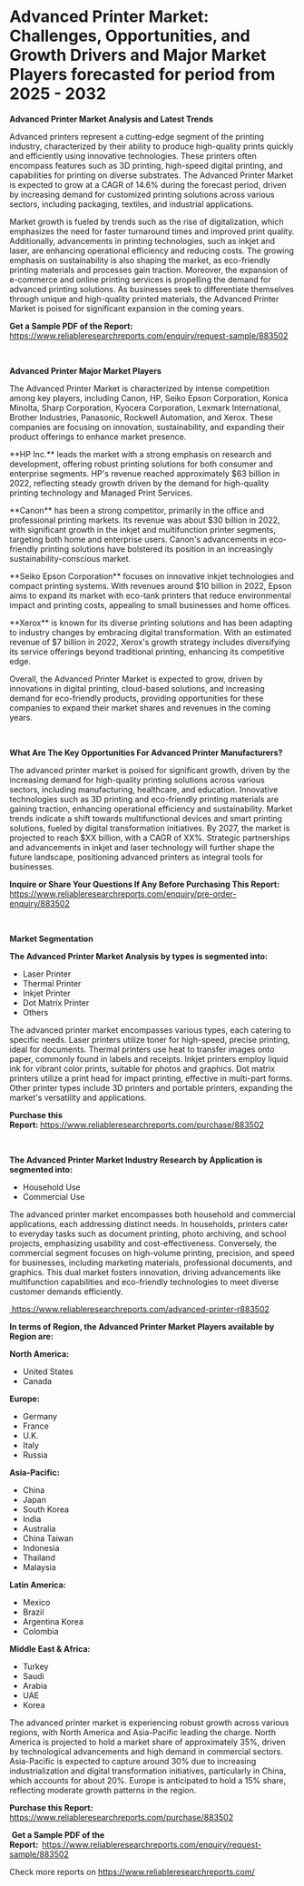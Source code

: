 <p><h1>Advanced Printer Market: Challenges, Opportunities, and Growth Drivers and Major Market Players forecasted for period from 2025 - 2032</h1></p><p><strong>Advanced Printer Market Analysis and Latest Trends</strong></p>
<p><p>Advanced printers represent a cutting-edge segment of the printing industry, characterized by their ability to produce high-quality prints quickly and efficiently using innovative technologies. These printers often encompass features such as 3D printing, high-speed digital printing, and capabilities for printing on diverse substrates. The Advanced Printer Market is expected to grow at a CAGR of 14.6% during the forecast period, driven by increasing demand for customized printing solutions across various sectors, including packaging, textiles, and industrial applications.</p><p>Market growth is fueled by trends such as the rise of digitalization, which emphasizes the need for faster turnaround times and improved print quality. Additionally, advancements in printing technologies, such as inkjet and laser, are enhancing operational efficiency and reducing costs. The growing emphasis on sustainability is also shaping the market, as eco-friendly printing materials and processes gain traction. Moreover, the expansion of e-commerce and online printing services is propelling the demand for advanced printing solutions. As businesses seek to differentiate themselves through unique and high-quality printed materials, the Advanced Printer Market is poised for significant expansion in the coming years.</p></p>
<p><strong>Get a Sample PDF of the Report:&nbsp;</strong> <a href="https://www.reliableresearchreports.com/enquiry/request-sample/883502?utm_campaign=3093&utm_medium=2&utm_source=Github&utm_content=ia&utm_term=10042025&utm_id=advanced-printer">https://www.reliableresearchreports.com/enquiry/request-sample/883502</a></p>
<p>&nbsp;</p>
<p><strong>Advanced Printer Major Market Players</strong></p>
<p><p>The Advanced Printer Market is characterized by intense competition among key players, including Canon, HP, Seiko Epson Corporation, Konica Minolta, Sharp Corporation, Kyocera Corporation, Lexmark International, Brother Industries, Panasonic, Rockwell Automation, and Xerox. These companies are focusing on innovation, sustainability, and expanding their product offerings to enhance market presence.</p><p>**HP Inc.** leads the market with a strong emphasis on research and development, offering robust printing solutions for both consumer and enterprise segments. HP's revenue reached approximately $63 billion in 2022, reflecting steady growth driven by the demand for high-quality printing technology and Managed Print Services.</p><p>**Canon** has been a strong competitor, primarily in the office and professional printing markets. Its revenue was about $30 billion in 2022, with significant growth in the inkjet and multifunction printer segments, targeting both home and enterprise users. Canon's advancements in eco-friendly printing solutions have bolstered its position in an increasingly sustainability-conscious market.</p><p>**Seiko Epson Corporation** focuses on innovative inkjet technologies and compact printing systems. With revenues around $10 billion in 2022, Epson aims to expand its market with eco-tank printers that reduce environmental impact and printing costs, appealing to small businesses and home offices.</p><p>**Xerox** is known for its diverse printing solutions and has been adapting to industry changes by embracing digital transformation. With an estimated revenue of $7 billion in 2022, Xerox's growth strategy includes diversifying its service offerings beyond traditional printing, enhancing its competitive edge.</p><p>Overall, the Advanced Printer Market is expected to grow, driven by innovations in digital printing, cloud-based solutions, and increasing demand for eco-friendly products, providing opportunities for these companies to expand their market shares and revenues in the coming years.</p></p>
<p>&nbsp;</p>
<p><strong>What Are The Key Opportunities For Advanced Printer Manufacturers?</strong></p>
<p><p>The advanced printer market is poised for significant growth, driven by the increasing demand for high-quality printing solutions across various sectors, including manufacturing, healthcare, and education. Innovative technologies such as 3D printing and eco-friendly printing materials are gaining traction, enhancing operational efficiency and sustainability. Market trends indicate a shift towards multifunctional devices and smart printing solutions, fueled by digital transformation initiatives. By 2027, the market is projected to reach $XX billion, with a CAGR of XX%. Strategic partnerships and advancements in inkjet and laser technology will further shape the future landscape, positioning advanced printers as integral tools for businesses.</p></p>
<p><strong>Inquire or Share Your Questions If Any Before Purchasing This Report:</strong> <a href="https://www.reliableresearchreports.com/enquiry/pre-order-enquiry/883502?utm_campaign=3093&utm_medium=2&utm_source=Github&utm_content=ia&utm_term=10042025&utm_id=advanced-printer">https://www.reliableresearchreports.com/enquiry/pre-order-enquiry/883502</a></p>
<p>&nbsp;</p>
<p><strong>Market Segmentation</strong></p>
<p><strong>The Advanced Printer Market Analysis by types is segmented into:</strong></p>
<p><ul><li>Laser Printer</li><li>Thermal Printer</li><li>Inkjet Printer</li><li>Dot Matrix Printer</li><li>Others</li></ul></p>
<p><p>The advanced printer market encompasses various types, each catering to specific needs. Laser printers utilize toner for high-speed, precise printing, ideal for documents. Thermal printers use heat to transfer images onto paper, commonly found in labels and receipts. Inkjet printers employ liquid ink for vibrant color prints, suitable for photos and graphics. Dot matrix printers utilize a print head for impact printing, effective in multi-part forms. Other printer types include 3D printers and portable printers, expanding the market's versatility and applications.</p></p>
<p><strong>Purchase this Report:&nbsp;</strong><a href="https://www.reliableresearchreports.com/purchase/883502?utm_campaign=3093&utm_medium=2&utm_source=Github&utm_content=ia&utm_term=10042025&utm_id=advanced-printer">https://www.reliableresearchreports.com/purchase/883502</a></p>
<p>&nbsp;</p>
<p><strong>The Advanced Printer Market Industry Research by Application is segmented into:</strong></p>
<p><ul><li>Household Use</li><li>Commercial Use</li></ul></p>
<p><p>The advanced printer market encompasses both household and commercial applications, each addressing distinct needs. In households, printers cater to everyday tasks such as document printing, photo archiving, and school projects, emphasizing usability and cost-effectiveness. Conversely, the commercial segment focuses on high-volume printing, precision, and speed for businesses, including marketing materials, professional documents, and graphics. This dual market fosters innovation, driving advancements like multifunction capabilities and eco-friendly technologies to meet diverse customer demands efficiently.</p></p>
<p><a href="https://www.reliableresearchreports.com/advanced-printer-r883502?utm_campaign=3093&utm_medium=2&utm_source=Github&utm_content=ia&utm_term=10042025&utm_id=advanced-printer">&nbsp;https://www.reliableresearchreports.com/advanced-printer-r883502</a></p>
<p><strong>In terms of Region, the Advanced Printer Market Players available by Region are:</strong></p>
<p>
    <p> <strong> North America: </strong>
        <ul>
            <li>United States</li>
            <li>Canada</li>
        </ul>
        </p> 
    <p> <strong> Europe: </strong>
        <ul>
            <li>Germany</li>
            <li>France</li>
            <li>U.K.</li>
            <li>Italy</li>
            <li>Russia</li>
        </ul>
        </p> 
    <p> <strong> Asia-Pacific: </strong>
        <ul>
            <li>China</li>
            <li>Japan</li>
            <li>South Korea</li>
            <li>India</li>
            <li>Australia</li>
            <li>China Taiwan</li>
            <li>Indonesia</li>
            <li>Thailand</li>
            <li>Malaysia</li>
        </ul>
        </p> 
    <p> <strong> Latin America: </strong>
        <ul>
            <li>Mexico</li>
            <li>Brazil</li>
            <li>Argentina Korea</li>
            <li>Colombia</li>
        </ul>
        </p> 
    <p> <strong> Middle East & Africa: </strong>
        <ul>
            <li>Turkey</li>
            <li>Saudi</li>
            <li>Arabia</li>
            <li>UAE</li>
            <li>Korea</li>
        </ul>
    </p>
    </p>
<p><p>The advanced printer market is experiencing robust growth across various regions, with North America and Asia-Pacific leading the charge. North America is projected to hold a market share of approximately 35%, driven by technological advancements and high demand in commercial sectors. Asia-Pacific is expected to capture around 30% due to increasing industrialization and digital transformation initiatives, particularly in China, which accounts for about 20%. Europe is anticipated to hold a 15% share, reflecting moderate growth patterns in the region.</p></p>
<p><strong>Purchase this Report: </strong><a href="https://www.reliableresearchreports.com/purchase/883502?utm_campaign=3093&utm_medium=2&utm_source=Github&utm_content=ia&utm_term=10042025&utm_id=advanced-printer">https://www.reliableresearchreports.com/purchase/883502</a></p>
<p>&nbsp;<strong>Get a Sample PDF of the Report:&nbsp;&nbsp;</strong><a href="https://www.reliableresearchreports.com/enquiry/request-sample/883502?utm_campaign=3093&utm_medium=2&utm_source=Github&utm_content=ia&utm_term=10042025&utm_id=advanced-printer">https://www.reliableresearchreports.com/enquiry/request-sample/883502</a></p>
<p><strong></strong></p>
<p>Check more reports on <a href="https://www.reliableresearchreports.com/?utm_campaign=3093&utm_medium=2&utm_source=Github&utm_content=ia&utm_term=10042025&utm_id=advanced-printer">https://www.reliableresearchreports.com/</a></p>